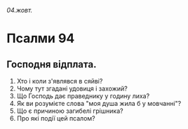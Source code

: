 
_04.жовт._

# Псалми 94

## Господня відплата.
1. Хто і коли з'являвся в сяйві?
2. Чому тут згадані удовиця і захожий?
3. Що Господь дає праведнику у годину лиха?
4. Як ви розумієте слова "моя душа жила б у мовчанні"?
5. Що є причиною загибелі грішника?
6. Про які події цей псалом?

